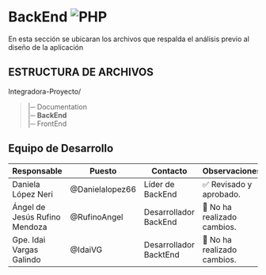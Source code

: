 # BackEnd ![PHP](https://img.shields.io/badge/Markdown-000000?styke=for-the-bodge&logo=markdown&logoColor=white)

En esta sección se ubicaran los archivos que respalda el análisis previo al diseño de la aplicación

## **ESTRUCTURA DE ARCHIVOS**

Integradora-Proyecto/<br>
>|─ Documentation <br>
>|─ **BackEnd**<br>
>|─ FrontEnd <br>


## Equipo de Desarrollo
| Responsable | Puesto | Contacto | Observaciones |
|-------------|--------|----------|---------------|
|Daniela López Neri|@Danielalopez66|Líder de BackEnd|✅ Revisado y aprobado.|
|Ángel de Jesús Rufino Mendoza|@RufinoAngel|Desarrollador BackEnd|🫥 No ha realizado cambios.|
|Gpe. Idai Vargas Galindo|@IdaiVG|Desarrollador BacktEnd|🫥 No ha realizado cambios.|

